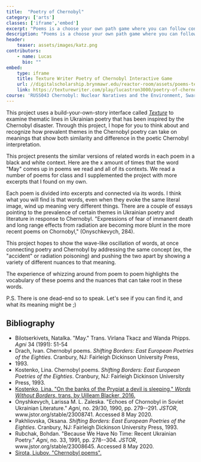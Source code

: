 ```yaml
---
title:  "Poetry of Chernobyl"
category: ['arts']
classes: ['iframe','embed']
excerpt: "Poems is a choose your own path game where you can follow connections between the imagery of poems about Chernobyl. "
description: "Poems is a choose your own path game where you can follow connections between the imagery of poems about Chernobyl. The project hopes you will see how similar ideas or words have propagated in the poetry about Chernobyl, but can take on meanings far different from one another. As I made the project, I thought about how certain poems informed one another. "
header: 
    teaser: assets/images/katz.png
contributors:
    - name: Lucas 
      bio: ""
embed:
    type: iframe
    title: Texture Writer Poetry of Chernobyl Interactive Game
    url: //digitalscholarship.brynmawr.edu/reactor-room/assets/poems-texture-project.html
    link: https://texturewriter.com/play/lucastron3000/poetry-of-chernobyl-/info
course: 'RUSS043 Chernobyl: Nuclear Naratives and the Environment, Swarthmore College, Spring 2020'
---
```


This project uses a build-your-own-story interface called [*Texture*](https://texturewriter.com/) to
examine thematic lines in Ukrainian poetry that has been inspired by the
Chernobyl disaster. Through this project, I hope for you to think about and
recognize how prevalent themes in the Chernobyl poetry can take on
meanings that show both similarity and difference in the poetic
Chernobyl interpretation.

This project presents the similar versions of related words in each poem
in a black and white context. Here are the x amount of times that the
word "May" comes up in poems we read and all of its contexts. We read a
number of poems for class and I supplemented the project with more
excerpts that I found on my own.

Each poem is divided into excerpts and connected via its words. I think
what you will find is that words, even when they evoke the same literal
image, wind up meaning very different things. There are a couple of
essays pointing to the prevalence of certain themes in Ukrainian poetry
and literature in response to Chernobyl. "Expressions of fear of
immanent death and long range effects from radiation are becoming more
blunt in the more recent poems on Chornobyl," (Onyschkevych, 284).

This project hopes to show the wave-like oscillation of words, at once
connecting poetry and Chernobyl by addressing the same concept (ex, the
"accident" or radiation poisoning) and pushing the two apart by showing
a variety of different nuances to that meaning.

The experience of whizzing around from poem to poem highlights the
vocabulary of these poems and the nuances that can take root in these
words.

P.S. There is one dead-end so to speak. Let's see if you can find it,
and what its meaning might be ;)

## Bibliography

<div class="footnotes">
    <ul>
        <li>Bilotserkivets, Natalka. "May." Trans. Virlana Tkacz and Wanda Phipps. <em>Agni</em> 34 (1991): 51-54</li>
        <li>Drach, Ivan. Chernobyl poems. <em>Shifting Borders: East European Poetries of the Eighties</em>. Cranbury, NJ: Fairleigh Dickinson University Press,</li>
        <li>1993.</li>
        <li>Kostenko, Lina. Chernobyl poems. <em>Shifting Borders: East European Poetries of the Eighties</em>. Cranbury, NJ: Fairleigh Dickinson University</li>
        <li>Press, 1993.</li>
        <li><a href="https://www.wordswithoutborders.org/dispatches/article/chernobyl-poems-lina-kostenko-uilleam-blacker">Kostenko, Lina. "On the banks of the Prypiat a devil is sleeping," <em>Words Without Borders</em>. trans. by Uilleam Blacker, 2016.</a></li>
        <li>Onyshkevych, Larissa M. L. Zaleska. "Echoes of Chornobyl in Soviet Ukrainian Literature." <em>Agni</em>, no. 29/30, 1990, pp. 279--291. <em>JSTOR</em>, www.jstor.org/stable/23008741. Accessed 8 May 2020.</li>
        <li>Pakhliovska, Oksana. <em>Shifting Borders: East European Poetries of the Eighties</em>. Cranbury, NJ: Fairleigh Dickinson University Press, 1993.</li>
        <li>Rubchak, Bohdan. "Because We Have No Time: Recent Ukrainian Poetry." <em>Agni</em>, no. 33, 1991, pp. 278--304. <em>JSTOR</em>, www.jstor.org/stable/23008645. Accessed 8 May 2020.</li>
        <li><a href="https://brians.wsu.edu/the-chernobyl-poems/">Sirota, Liubov. "Chernobyl poems".</a></li>
    </ul>
</div>
